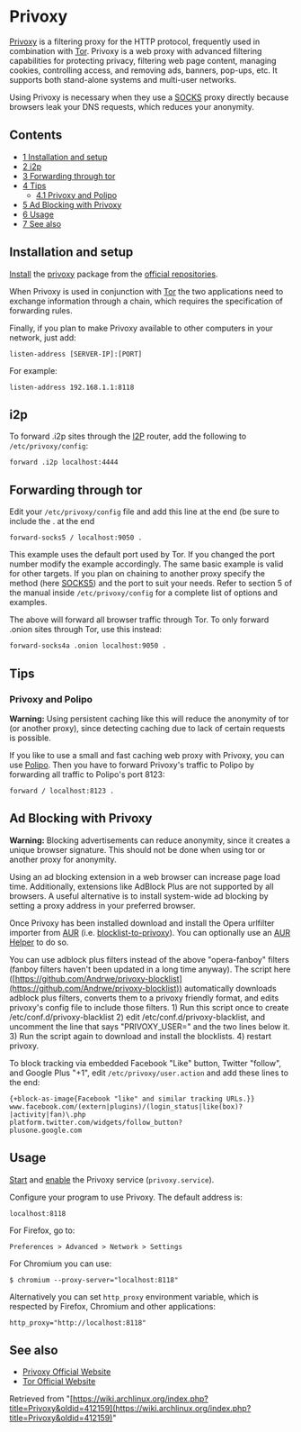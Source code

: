 # Privoxy

[Privoxy](http://www.privoxy.org/) is a filtering proxy for the HTTP protocol, frequently used in combination with [Tor](/index.php/Tor "Tor"). Privoxy is a web proxy with advanced filtering capabilities for protecting privacy, filtering web page content, managing cookies, controlling access, and removing ads, banners, pop-ups, etc. It supports both stand-alone systems and multi-user networks.

Using Privoxy is necessary when they use a [SOCKS](https://en.wikipedia.org/wiki/SOCKS "wikipedia:SOCKS") proxy directly because browsers leak your DNS requests, which reduces your anonymity.

## Contents

*   [1 Installation and setup](#Installation_and_setup)
*   [2 i2p](#i2p)
*   [3 Forwarding through tor](#Forwarding_through_tor)
*   [4 Tips](#Tips)
    *   [4.1 Privoxy and Polipo](#Privoxy_and_Polipo)
*   [5 Ad Blocking with Privoxy](#Ad_Blocking_with_Privoxy)
*   [6 Usage](#Usage)
*   [7 See also](#See_also)

## Installation and setup

[Install](/index.php/Install "Install") the [privoxy](https://www.archlinux.org/packages/?name=privoxy) package from the [official repositories](/index.php/Official_repositories "Official repositories").

When Privoxy is used in conjunction with [Tor](/index.php/Tor "Tor") the two applications need to exchange information through a chain, which requires the specification of forwarding rules.

Finally, if you plan to make Privoxy available to other computers in your network, just add:

```
listen-address [SERVER-IP]:[PORT]

```

For example:

```
listen-address 192.168.1.1:8118

```

## i2p

To forward .i2p sites through the [I2P](/index.php/I2P "I2P") router, add the following to `/etc/privoxy/config`:

```
forward .i2p localhost:4444

```

## Forwarding through tor

Edit your `/etc/privoxy/config` file and add this line at the end (be sure to include the . at the end

```
forward-socks5 / localhost:9050 .

```

This example uses the default port used by Tor. If you changed the port number modify the example accordingly. The same basic example is valid for other targets. If you plan on chaining to another proxy specify the method (here [SOCKS5](https://en.wikipedia.org/wiki/SOCKS#SOCKS5 "wikipedia:SOCKS")) and the port to suit your needs. Refer to section 5 of the manual inside `/etc/privoxy/config` for a complete list of options and examples.

The above will forward all browser traffic through Tor. To only forward .onion sites through Tor, use this instead:

```
forward-socks4a .onion localhost:9050 .

```

## Tips

### Privoxy and Polipo

**Warning:** Using persistent caching like this will reduce the anonymity of tor (or another proxy), since detecting caching due to lack of certain requests is possible.

If you like to use a small and fast caching web proxy with Privoxy, you can use [Polipo](/index.php/Polipo "Polipo"). Then you have to forward Privoxy's traffic to Polipo by forwarding all traffic to Polipo's port 8123:

```
forward / localhost:8123 .

```

## Ad Blocking with Privoxy

**Warning:** Blocking advertisements can reduce anonymity, since it creates a unique browser signature. This should not be done when using tor or another proxy for anonymity.

Using an ad blocking extension in a web browser can increase page load time. Additionally, extensions like AdBlock Plus are not supported by all browsers. A useful alternative is to install system-wide ad blocking by setting a proxy address in your preferred browser.

Once Privoxy has been installed download and install the Opera urlfilter importer from [AUR](/index.php/AUR "AUR") (i.e. [blocklist-to-privoxy](https://aur.archlinux.org/packages/blocklist-to-privoxy/?ID=63431)). You can optionally use an [AUR Helper](/index.php/AUR_Helper "AUR Helper") to do so.

You can use adblock plus filters instead of the above "opera-fanboy" filters (fanboy filters haven't been updated in a long time anyway). The script here ([https://github.com/Andrwe/privoxy-blocklist](https://github.com/Andrwe/privoxy-blocklist)) automatically downloads adblock plus filters, converts them to a privoxy friendly format, and edits privoxy's config file to include those filters. 1) Run this script once to create /etc/conf.d/privoxy-blacklist 2) edit /etc/conf.d/privoxy-blacklist, and uncomment the line that says "PRIVOXY_USER=" and the two lines below it. 3) Run the script again to download and install the blocklists. 4) restart privoxy.

To block tracking via embedded Facebook "Like" button, Twitter "follow", and Google Plus "+1", edit `/etc/privoxy/user.action` and add these lines to the end:

```
{+block-as-image{Facebook "like" and similar tracking URLs.}}
www.facebook.com/(extern|plugins)/(login_status|like(box)?|activity|fan)\.php
platform.twitter.com/widgets/follow_button?
plusone.google.com

```

## Usage

[Start](/index.php/Start "Start") and [enable](/index.php/Enable "Enable") the Privoxy service (`privoxy.service`).

Configure your program to use Privoxy. The default address is:

```
localhost:8118

```

For Firefox, go to:

```
Preferences > Advanced > Network > Settings

```

For Chromium you can use:

```
$ chromium --proxy-server="localhost:8118"

```

Alternatively you can set `http_proxy` environment variable, which is respected by Firefox, Chromium and other applications:

```
http_proxy="http://localhost:8118"

```

## See also

*   [Privoxy Official Website](http://www.privoxy.org/)
*   [Tor Official Website](https://www.torproject.org/index.html.en)

Retrieved from "[https://wiki.archlinux.org/index.php?title=Privoxy&oldid=412159](https://wiki.archlinux.org/index.php?title=Privoxy&oldid=412159)"